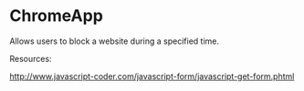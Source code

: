 ChromeApp
=========

Allows users to block a website during a specified time.

Resources:

http://www.javascript-coder.com/javascript-form/javascript-get-form.phtml